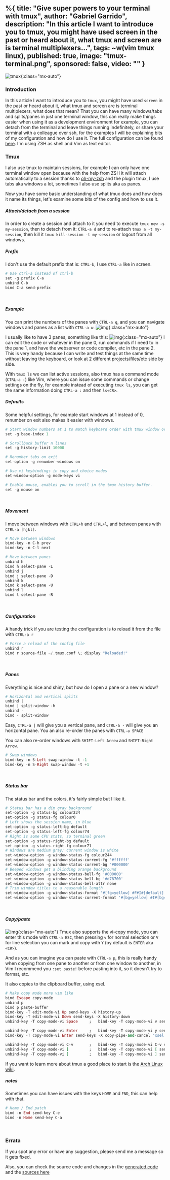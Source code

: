 %{
  title: "Give super powers to your terminal with tmux",
  author: "Gabriel Garrido",
  description: "In this article I want to introduce you to tmux, you might have used screen in the past or heard about it, what tmux and screen are is terminal multiplexers...",
  tags: ~w(vim tmux linux),
  published: true,
  image: "tmux-terminal.png",
  sponsored: false,
  video: ""
}
---

![tmux](/images/tmux-terminal.png){:class="mx-auto"}

### **Introduction**
In this article I want to introduce you to `tmux`, you might have used `screen` in the past or heard about it, what tmux and screen are is terminal multiplexers, what does that mean? That you can have many windows/tabs and splits/panes in just one terminal window, this can really make things easier when using it as a development environment for example, you can detach from the terminal and leave things running indefinitely, or share your terminal with a colleague over ssh, for the examples I will be explaining bits of my configuration and how do I use it. The full configuration can be found [here](https://github.com/kainlite/dotfiles/blob/master/.tmux.conf). I'm using ZSH as shell and Vim as text editor.
<br />

### **Tmux**
I also use tmux to maintain sessions, for example I can only have one terminal window open because with the help from ZSH it will attach automatically to a session thanks to [oh-my-zsh](https://github.com/robbyrussell/oh-my-zsh) and the plugin tmux, I use tabs aka windows a lot, sometimes I also use splits aka as panes.
<br />

Now you have some basic understanding of what tmux does and how does it name its things, let's examine some bits of the config and how to use it.
<br />

##### **Attach/detach from a session**
In order to create a session and attach to it you need to execute `tmux new -s my-session`, then to detach from it: `CTRL-a d` and to re-attach `tmux a -t my-session`, then kill it `tmux kill-session -t my-session` or logout from all windows.
<br />

##### **Prefix**
I don't use the default prefix that is: `CTRL-b`, I use `CTRL-a` like in screen.
```elixir
# Use ctrl-a instead of ctrl-b
set -g prefix C-a
unbind C-b
bind C-a send-prefix
```
<br />

##### **Example**
You can print the numbers of the panes with `CTRL-a q`, and you can navigate windows and panes as a list with `CTRL-a w`.
![img](/images/tmux-windows-panes.png){:class="mx-auto"}
<br />

I usually like to have 3 panes, something like this:
![img](/images/tmux-sample-usage.png){:class="mx-auto"}
I can edit the code or whatever in the pane 0, run commands if I need to in the pane 1, and have the webserver or code compiler, etc in the pane 2. This is very handy because I can write and test things at the same time without leaving the keyboard, or look at 2 different projects/files/etc side by side.
<br />

With `tmux ls` we can list active sessions, also tmux has a command mode (`CTRL-a :`) like Vim, where you can issue some commands or change settings on the fly, for example instead of executing `tmux ls`, you can get the same information doing `CTRL-a :` and then `ls<CR>`.
<br />

##### **Defaults**
Some helpful settings, for example start windows at 1 instead of 0, renumber on exit also makes it easier with windows.
```elixir
# Start window numbers at 1 to match keyboard order with tmux window order
set -g base-index 1

# Scrollback buffer n lines
set -g history-limit 10000

# Renumber tabs on exit
set-option -g renumber-windows on

# Use vi keybindings in copy and choice modes
set-window-option -g mode-keys vi

# Enable mouse, enables you to scroll in the tmux history buffer.
set -g mouse on
```
<br />

##### **Movement**
I move between windows with `CTRL+h` and `CTRL+l`, and between panes with `CTRL-a [hjkl]`.
```elixir
# Move between windows
bind-key -n C-h prev
bind-key -n C-l next

# Move between panes
unbind h
bind h select-pane -L
unbind j
bind j select-pane -D
unbind k
bind k select-pane -U
unbind l
bind l select-pane -R
```
<br />

##### **Configuration**
A handy trick if you are testing the configuration is to reload it from the file with `CTRL-a r`
```elixir
# Force a reload of the config file
unbind r
bind r source-file ~/.tmux.conf \; display "Reloaded!"
```
<br />

##### **Panes**
Everything is nice and shiny, but how do I open a pane or a new window?
```elixir
# Horizontal and vertical splits
unbind |
bind | split-window -h
unbind -
bind - split-window
```
Easy, `CTRL-a |` will give you a vertical pane, and `CTRL-a -` will give you an horizontal pane.
You an also re-order the panes with `CTRL-a SPACE`
<br />

You can also re-order windows with `SHIFT-Left Arrow` and `SHIFT-Right Arrow`.
```elixir
# Swap windows
bind-key -n S-Left swap-window -t -1
bind-key -n S-Right swap-window -t +1
```
<br />

##### **Status bar**
The status bar and the colors, it's fairly simple but I like it.
```elixir
# Status bar has a dim gray background
set-option -g status-bg colour234
set-option -g status-fg colour0
# Left shows the session name, in blue
set-option -g status-left-bg default
set-option -g status-left-fg colour74
# Right is some CPU stats, so terminal green
set-option -g status-right-bg default
set-option -g status-right-fg colour71
# Windows are medium gray; current window is white
set-window-option -g window-status-fg colour244
set-window-option -g window-status-current-fg '#ffffff'
set-window-option -g window-status-current-bg '#000000'
# Beeped windows get a blinding orange background
set-window-option -g window-status-bell-fg '#000000'
set-window-option -g window-status-bell-bg '#d78700'
set-window-option -g window-status-bell-attr none
# Trim window titles to a reasonable length
set-window-option -g window-status-format '#[fg=yellow] #F#I#[default] #W '
set-window-option -g window-status-current-format '#[bg=yellow] #I#[bg=yellow] #W '
```
<br />

##### **Copy/paste**
![img](/images/tmux-vi-mode.png){:class="mx-auto"}
Tmux also supports the vi-copy mode, you can enter this mode with `CTRL-a ESC`, then pressing `v` for normal selection or `V` for line selection you can mark and copy with `Y` (by default is `ENTER` aka `<CR>`).
<br />

And as you can imagine you can paste with `CTRL-a p`, this is really handy when copying from one pane to another or from one window to another, in Vim I recommend you `:set paste!` before pasting into it, so it doesn't try to format, etc.
<br />

It also copies to the clipboard buffer, using xsel.
```elixir
# Make copy mode more vim like
bind Escape copy-mode
unbind p
bind p paste-buffer
bind-key -T edit-mode-vi Up send-keys -X history-up
bind-key -T edit-mode-vi Down send-keys -X history-down
unbind-key -T copy-mode-vi Space     ;   bind-key -T copy-mode-vi v send-keys -X begin-selection

unbind-key -T copy-mode-vi Enter     ;   bind-key -T copy-mode-vi y send-keys -X copy-pipe-and-cancel "xsel -i --clipboard"
bind-key -T copy-mode-vi Enter send-keys -X copy-pipe-and-cancel "xsel -i --clipboard"

unbind-key -T copy-mode-vi C-v       ;   bind-key -T copy-mode-vi C-v send-keys -X rectangle-toggle
unbind-key -T copy-mode-vi [         ;   bind-key -T copy-mode-vi [ send-keys -X begin-selection
unbind-key -T copy-mode-vi ]         ;   bind-key -T copy-mode-vi ] send-keys -X copy-selection
```

If you want to learn more about tmux a good place to start is the [Arch Linux wiki](https://wiki.archlinux.org/index.php/tmux).
<br />

##### **notes**
Sometimes you can have issues with the keys `HOME` and `END`, this can help with that.
```elixir
# Home / End patch
bind -n End send-key C-e
bind -n Home send-key C-a
```
<br />

### Errata
If you spot any error or have any suggestion, please send me a message so it gets fixed.

Also, you can check the source code and changes in the [generated code](https://github.com/kainlite/kainlite.github.io) and the [sources here](https://github.com/kainlite/blog)

<br />
